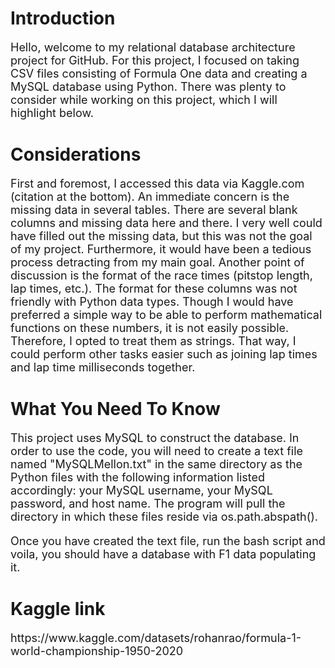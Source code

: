 <h1>Introduction</h1>

<p style="font-size: 18px">Hello, welcome to my relational database architecture project for GitHub. For this project, I focused on taking CSV files consisting of Formula One data and creating a MySQL database using Python. There was plenty to consider while working on this project, which I will highlight below.</p>

<h1>Considerations</h1>

<p style="font-size: 18px">First and foremost, I accessed this data via Kaggle.com (citation at the bottom). An immediate concern is the missing data in several tables. There are several blank columns and missing data here and there. I very well could have filled out the missing data, but this was not the goal of my project. Furthermore, it would have been a tedious process detracting from my main goal. Another point of discussion is the format of the race times (pitstop length, lap times, etc.). The format for these columns was not friendly with Python data types. Though I would have preferred a simple way to be able to perform mathematical functions on these numbers, it is not easily possible. Therefore, I opted to treat them as strings. That way, I could perform other tasks easier such as joining lap times and lap time milliseconds together.</p>

<h1>What You Need To Know</h1>

<p style="font-size: 18px">This project uses MySQL to construct the database. In order to use the code, you will need to create a text file named "MySQLMellon.txt" in the same directory as the Python files with the following information listed accordingly: your MySQL username, your MySQL password, and host name. The program will pull the directory in which these files reside via os.path.abspath().</p>

<p style="font-size: 18px">Once you have created the text file, run the bash script and voila, you should have a database with F1 data populating it.</p>

<h1>Kaggle link</h1>
<p style="font-size: 18px">https://www.kaggle.com/datasets/rohanrao/formula-1-world-championship-1950-2020</p>
